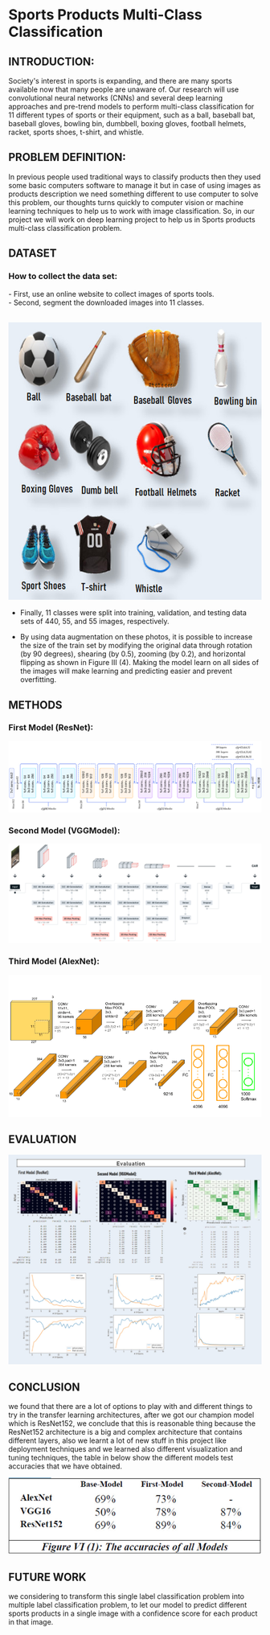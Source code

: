 # Sports Products Multi-Class Classification
## INTRODUCTION:
Society's interest in sports is expanding, and there are many sports available now that many people are unaware of. Our research will use convolutional neural networks (CNNs) and several deep learning approaches and pre-trend models to perform multi-class classification for 11 different types of sports or their equipment, such as a ball, baseball bat, baseball gloves, bowling bin, dumbbell, boxing gloves, football helmets, racket, sports shoes, t-shirt, and whistle. 

## PROBLEM DEFINITION:
In previous people used  traditional ways to classify products then they used some basic computers software to manage it but in case of using images as products description we need something different to use computer to solve this problem, our thoughts turns quickly to computer vision or machine learning techniques to help us to work with image classification. So, in our project we will work on deep learning project to help us in Sports products multi-class classification problem.

## DATASET
<h3>How to collect the data set:</h3>
- First, use an online website to collect images of sports tools.<br/>
- Second, segment the downloaded images into 11 classes.<br/><br/>

<center>

!['Sports Products'](Images_ProCV/Sport_DataSet.jpg)

</center>

- Finally, 11 classes were split into training, validation, and testing data sets of 440, 55, and 55 images, respectively.

- By using data augmentation on these photos, it is possible to increase the size of the train set by modifying the original data through rotation (by 90 degrees), shearing (by 0.5), zooming (by 0.2), and horizontal flipping as shown in Figure III (4). Making the model learn on all sides of the images will make learning and predicting easier and prevent overfitting.

## METHODS

### First Model (ResNet):
<center>

!['Sports Products'](Images_ProCV/ResNet.png)

</center>

### Second Model (VGGModel):
<center>

!['Sports Products'](Images_ProCV/VGGModel.jpg)

</center>

### Third Model (AlexNet):
<center>

!['Sports Products'](Images_ProCV/AlexNet.png)

</center>

## EVALUATION
<center>

!['Sports Products'](Images_ProCV/Evelation_CV.jpg)

</center>

## CONCLUSION
we found that there are a lot of options to play with and different things to try in the transfer learning architectures, after we got our champion model which is ResNet152, we conclude that this is reasonable thing because the ResNet152 architecture is a big and complex architecture that contains different layers, also we learnt a lot of new stuff in this project like deployment techniques and we learned also different visualization and tuning techniques, the table in below show the different models test accuracies that we have obtained.

<center>

!['Sports Products'](Images_ProCV/TableProCV.jpg)

</center>

## FUTURE WORK

we considering to transform this single label classification problem into multiple label classification problem, to let our model to predict different sports products in a single image with a confidence score for each product in that image.


